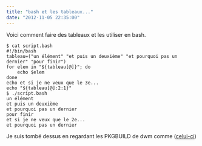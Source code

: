 ```yaml
---
title: "bash et les tableaux..."
date: "2012-11-05 22:35:00"
---
```

Voici comment faire des tableaux et les utiliser en bash.


```
$ cat script.bash 
#!/bin/bash
tableau=("un élément" "et puis un deuxième" "et pourquoi pas un dernier" "pour finir")
for elem in "${tableau[@]}"; do
    echo $elem
done
echo et si je ne veux que le 3e...
echo "${tableau[@]:2:1}"
$ ./script.bash
un élément
et puis un deuxième
et pourquoi pas un dernier
pour finir
et si je ne veux que le 2e...
et pourquoi pas un dernier
```

Je suis tombé dessus en regardant les PKGBUILD de dwm comme ([celui-ci](https://github.com/w0ng/jokerboy-dwm/blob/master/PKGBUILD))
